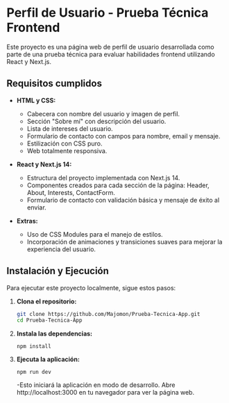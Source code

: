 # Perfil de Usuario - Prueba Técnica Frontend

Este proyecto es una página web de perfil de usuario desarrollada como parte de una prueba técnica para evaluar habilidades frontend utilizando React y Next.js.

## Requisitos cumplidos

- **HTML y CSS:**
  - Cabecera con nombre del usuario y imagen de perfil.
  - Sección "Sobre mí" con descripción del usuario.
  - Lista de intereses del usuario.
  - Formulario de contacto con campos para nombre, email y mensaje.
  - Estilización con CSS puro.
  - Web totalmente responsiva.

- **React y Next.js 14:**
  - Estructura del proyecto implementada con Next.js 14.
  - Componentes creados para cada sección de la página: Header, About, Interests, ContactForm.
  - Formulario de contacto con validación básica y mensaje de éxito al enviar.

- **Extras:**
  - Uso de CSS Modules para el manejo de estilos.
  - Incorporación de animaciones y transiciones suaves para mejorar la experiencia del usuario.

## Instalación y Ejecución

Para ejecutar este proyecto localmente, sigue estos pasos:

1. **Clona el repositorio:**

    ```bash
    git clone https://github.com/Majomon/Prueba-Tecnica-App.git
    cd Prueba-Tecnica-App
    ```

2. **Instala las dependencias:**
    ```
    npm install
    ```

2. **Ejecuta la aplicación:**
    ```
    npm run dev
    ```
    -Esto iniciará la aplicación en modo de desarrollo. Abre http://localhost:3000 en tu navegador para ver la página web.